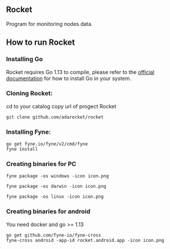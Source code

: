 ## Rocket
Program for monitoring nodes data.
## How to run Rocket

### Installing Go
Rocket requires Go 1.13 to compile, please refer to the [official documentation](https://go.dev/doc/install) for how to install Go in your system.

### Cloning Rocket:
cd to your catalog
copy url of progect Rocket
```
git clone github.com/adarocket/rocket 
```
### Installing Fyne:
```
go get fyne.io/fyne/v2/cmd/fyne
fyne install
```
### Creating binaries for PC
```
fyne package -os windows -icon icon.png
```
```
fyne package -os darwin -icon icon.png
```
```
fyne package -os linux -icon icon.png
```

### Creating binaries for android
You need docker and go >= 1.13
```
go get github.com/fyne-io/fyne-cross
fyne-cross android -app-id rocket.android.app -icon icon.png
```
